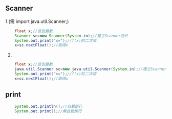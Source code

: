 Scanner
-----
1.(需  import java.util.Scanner;)
```java
    float x;//宣告變數
    Scanner sc=new Scanner(System.in);//建立Scanner物件
    System.out.print("x=");//f(x)的二次項
    x=sc.nextFloat();//取得x
```
2.
```java
    float x;//宣告變數
    java.util.Scanner sc=new java.util.Scanner(System.in);//建立Scanner物件
    System.out.print("x=");//f(x)的二次項
    x=sc.nextFloat();//取得x
```
print
-----
```java
    System.out.println();//自動斷行
    System.out.print();//無自動斷行
```
